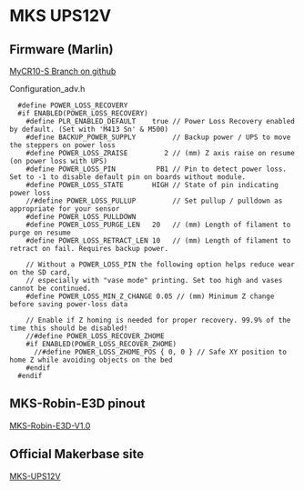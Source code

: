 # MKS UPS12V

## Firmware (Marlin)

[MyCR10-S Branch on github](https://github.com/pierre-quelin/Marlin)

Configuration_adv.h

      #define POWER_LOSS_RECOVERY
      #if ENABLED(POWER_LOSS_RECOVERY)
        #define PLR_ENABLED_DEFAULT    true // Power Loss Recovery enabled by default. (Set with 'M413 Sn' & M500)
        #define BACKUP_POWER_SUPPLY         // Backup power / UPS to move the steppers on power loss
        #define POWER_LOSS_ZRAISE         2 // (mm) Z axis raise on resume (on power loss with UPS)
        #define POWER_LOSS_PIN          PB1 // Pin to detect power loss. Set to -1 to disable default pin on boards without module.
        #define POWER_LOSS_STATE       HIGH // State of pin indicating power loss
        //#define POWER_LOSS_PULLUP         // Set pullup / pulldown as appropriate for your sensor
        #define POWER_LOSS_PULLDOWN
        #define POWER_LOSS_PURGE_LEN   20   // (mm) Length of filament to purge on resume
        #define POWER_LOSS_RETRACT_LEN 10   // (mm) Length of filament to retract on fail. Requires backup power.
    
        // Without a POWER_LOSS_PIN the following option helps reduce wear on the SD card,
        // especially with "vase mode" printing. Set too high and vases cannot be continued.
        #define POWER_LOSS_MIN_Z_CHANGE 0.05 // (mm) Minimum Z change before saving power-loss data
    
        // Enable if Z homing is needed for proper recovery. 99.9% of the time this should be disabled!
        //#define POWER_LOSS_RECOVER_ZHOME
        #if ENABLED(POWER_LOSS_RECOVER_ZHOME)
          //#define POWER_LOSS_ZHOME_POS { 0, 0 } // Safe XY position to home Z while avoiding objects on the bed
        #endif
      #endif

## MKS-Robin-E3D pinout

[MKS-Robin-E3D-V1.0](https://github.com/pierre-quelin/cr10s/blob/master/MKS_UPS12V/MKS-Robin-E3D-V1.0.jpg)

## Official Makerbase site

[MKS-UPS12V](https://github.com/makerbase-mks/MKS-Power-Control/tree/master/MKS%20UPS12V-24V)
